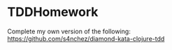 # TDDHomework

Complete my own version of the following:
https://github.com/s4nchez/diamond-kata-clojure-tdd


